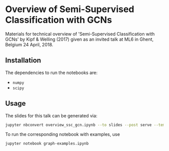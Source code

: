 # Overview of Semi-Supervised Classification with GCNs

Materials for technical overview of 'Semi-Supervised Classification
with GCNs' by Kipf & Welling (2017) given as an invited talk
at ML6 in Ghent, Belgium 24 April, 2018.

## Installation

The dependencies to run the notebooks are:

- `numpy`
- `scipy`

## Usage

The slides for this talk can be generated via:

```bash
jupyter nbconvert overview_ssc_gcn.ipynb --to slides --post serve --template output_toggle.tpl
```

To run the corresponding notebook with examples, use

```bash
jupyter notebook graph-examples.ipynb
```
